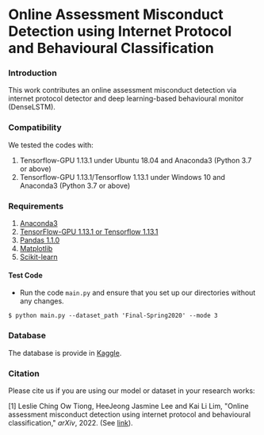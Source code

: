 # Online Assessment Misconduct Detection using Internet Protocol and Behavioural Classification


### Introduction
This work contributes an online assessment misconduct detection via internet protocol detector and deep learning-based behavioural monitor (DenseLSTM).


### Compatibility
We tested the codes with:
  1) Tensorflow-GPU 1.13.1 under Ubuntu 18.04 and Anaconda3 (Python 3.7 or above)
  2) Tensorflow-GPU 1.13.1/Tensorflow 1.13.1 under Windows 10 and Anaconda3 (Python 3.7 or above)


### Requirements
  1) [Anaconda3](https://www.anaconda.com/distribution/#download-section)
  2) [TensorFlow-GPU 1.13.1 or Tensorflow 1.13.1](https://www.tensorflow.org/install/pip)
  3) [Pandas 1.1.0](https://pandas.pydata.org/)
  4) [Matplotlib](https://matplotlib.org/stable/)
  5) [Scikit-learn](https://scikit-learn.org/stable/install.html)


#### Test Code
- Run the code `main.py` and ensure that you set up our directories without any changes.
```shell
$ python main.py --dataset_path 'Final-Spring2020' --mode 3
```


### Database
The database is provide in [Kaggle](https://doi.org/10.34740/kaggle/dsv/3381060).


### Citation
Please cite us if you are using our model or dataset in your research works: <br />

[1] Leslie Ching Ow Tiong, HeeJeong Jasmine Lee and Kai Li Lim, "Online assessment misconduct detection using internet protocol and behavioural classification," *arXiv*, 2022. (See [link](https://arxiv.org/abs/2201.13226)).
